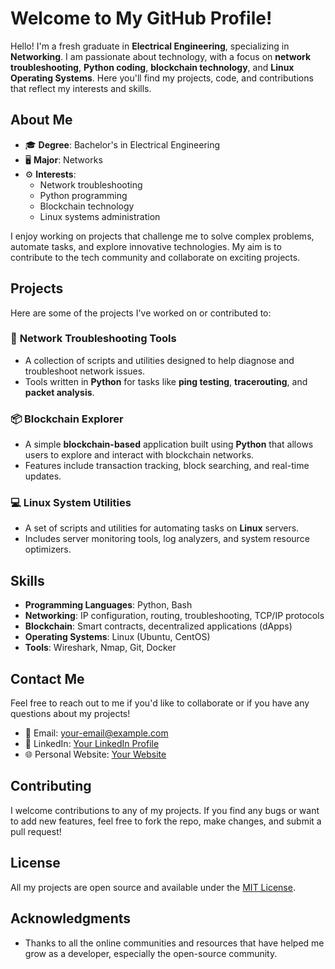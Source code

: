 # Welcome to My GitHub Profile!

Hello! I'm a fresh graduate in **Electrical Engineering**, specializing in **Networking**. I am passionate about technology, with a focus on **network troubleshooting**, **Python coding**, **blockchain technology**, and **Linux Operating Systems**. Here you'll find my projects, code, and contributions that reflect my interests and skills.

## About Me

- 🎓 **Degree**: Bachelor's in Electrical Engineering
- 🖥️ **Major**: Networks
- ⚙️ **Interests**: 
  - Network troubleshooting
  - Python programming
  - Blockchain technology
  - Linux systems administration

I enjoy working on projects that challenge me to solve complex problems, automate tasks, and explore innovative technologies. My aim is to contribute to the tech community and collaborate on exciting projects.

## Projects

Here are some of the projects I've worked on or contributed to:

### 🔧 **Network Troubleshooting Tools**
- A collection of scripts and utilities designed to help diagnose and troubleshoot network issues.
- Tools written in **Python** for tasks like **ping testing**, **tracerouting**, and **packet analysis**.

### 📦 **Blockchain Explorer**
- A simple **blockchain-based** application built using **Python** that allows users to explore and interact with blockchain networks.
- Features include transaction tracking, block searching, and real-time updates.

### 💻 **Linux System Utilities**
- A set of scripts and utilities for automating tasks on **Linux** servers.
- Includes server monitoring tools, log analyzers, and system resource optimizers.

## Skills

- **Programming Languages**: Python, Bash
- **Networking**: IP configuration, routing, troubleshooting, TCP/IP protocols
- **Blockchain**: Smart contracts, decentralized applications (dApps)
- **Operating Systems**: Linux (Ubuntu, CentOS)
- **Tools**: Wireshark, Nmap, Git, Docker

## Contact Me

Feel free to reach out to me if you'd like to collaborate or if you have any questions about my projects!

- 📧 Email: your-email@example.com
- 💼 LinkedIn: [Your LinkedIn Profile](https://www.linkedin.com/in/your-profile)
- 🌐 Personal Website: [Your Website](https://www.yourwebsite.com)

## Contributing

I welcome contributions to any of my projects. If you find any bugs or want to add new features, feel free to fork the repo, make changes, and submit a pull request!

## License

All my projects are open source and available under the [MIT License](LICENSE.md).

## Acknowledgments

- Thanks to all the online communities and resources that have helped me grow as a developer, especially the open-source community.
